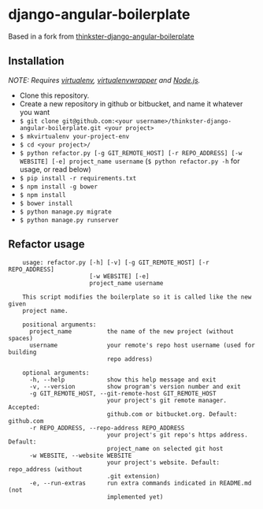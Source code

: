 django-angular-boilerplate
==========================
Based in a fork from [thinkster-django-angular-boilerplate](https://github.com/brwr/thinkster-django-angular-boilerplate)


## Installation

*NOTE: Requires [virtualenv](http://virtualenv.readthedocs.org/en/latest/),
[virtualenvwrapper](http://virtualenvwrapper.readthedocs.org/en/latest/) and
[Node.js](http://nodejs.org/).*

* Clone this repository.
* Create a new repository in github or bitbucket, and name it whatever you want
* `$ git clone git@github.com:<your username>/thinkster-django-angular-boilerplate.git <your project>`
* `$ mkvirtualenv your-project-env`
* `$ cd <your project>/`
* `$ python refactor.py [-g GIT_REMOTE_HOST] [-r REPO_ADDRESS] [-w WEBSITE] [-e] project_name username` (`$ python refactor.py -h` for usage, or read below)
* `$ pip install -r requirements.txt`
* `$ npm install -g bower`
* `$ npm install`
* `$ bower install`
* `$ python manage.py migrate`
* `$ python manage.py runserver`


## Refactor usage


        usage: refactor.py [-h] [-v] [-g GIT_REMOTE_HOST] [-r REPO_ADDRESS]
                           [-w WEBSITE] [-e]
                           project_name username

        This script modifies the boilerplate so it is called like the new given
        project name.

        positional arguments:
          project_name          the name of the new project (without spaces)
          username              your remote's repo host username (used for building
                                repo address)

        optional arguments:
          -h, --help            show this help message and exit
          -v, --version         show program's version number and exit
          -g GIT_REMOTE_HOST, --git-remote-host GIT_REMOTE_HOST
                                your project's git remote manager. Accepted:
                                github.com or bitbucket.org. Default: github.com
          -r REPO_ADDRESS, --repo-address REPO_ADDRESS
                                your project's git repo's https address. Default:
                                project_name on selected git host
          -w WEBSITE, --website WEBSITE
                                your project's website. Default: repo_address (without
                                .git extension)
          -e, --run-extras      run extra commands indicated in README.md (not
                                implemented yet)

